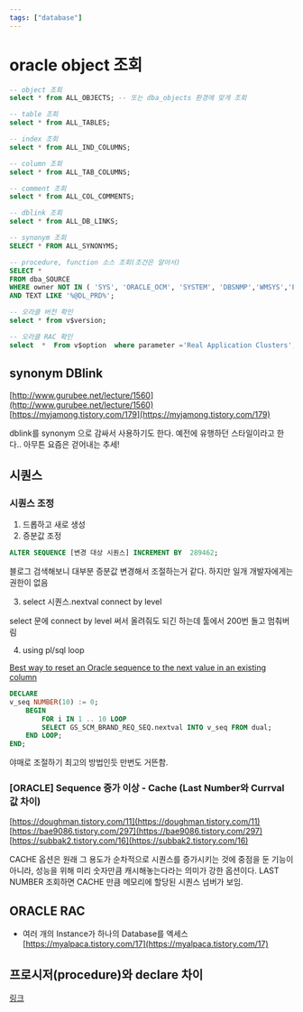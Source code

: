 ```yaml
---
tags: ["database"]
---
```


# oracle object 조회

```sql
-- object 조회
select * from ALL_OBJECTS; -- 또는 dba_objects 환경에 맞게 조회
```

```sql
-- table 조회
select * from ALL_TABLES;
```

```sql
-- index 조회
select * from ALL_IND_COLUMNS;
```

```sql
-- column 조회
select * from ALL_TAB_COLUMNS;
```

```sql
-- comment 조회
select * from ALL_COL_COMMENTS;
```

```sql
-- dblink 조회
select * from ALL_DB_LINKS;
```

```sql
-- synonym 조회
SELECT * FROM ALL_SYNONYMS;
```

```sql
-- procedure, function 소스 조회(조건은 알아서)
SELECT *
FROM dba_SOURCE
WHERE owner NOT IN ( 'SYS', 'ORACLE_OCM', 'SYSTEM', 'DBSNMP','WMSYS','EXFSYS')
AND TEXT LIKE '%@DL_PRD%';
```

```sql
-- 오라클 버전 확인
select * from v$version;
```

```sql
-- 오라클 RAC 확인
select  *  From v$option  where parameter ='Real Application Clusters';
```

## synonym DBlink

[http://www.gurubee.net/lecture/1560](http://www.gurubee.net/lecture/1560)  
[https://myjamong.tistory.com/179](https://myjamong.tistory.com/179)

dblink를 synonym 으로 감싸서 사용하기도 한다. 예전에 유행하던 스타일이라고 한다.. 아무튼 요즘은 걷어내는 추세!

## 시퀀스

### 시퀀스 조정

1. 드롭하고 새로 생성
2. 증분값 조정

```sql
ALTER SEQUENCE [변경 대상 시퀀스] INCREMENT BY  289462;
```

블로그 검색해보니 대부분 증분값 변경해서 조절하는거 같다.
하지만 일개 개발자에게는 권한이 없음

3. select 시퀀스.nextval connect by level

select 문에 connect by level 써서 올려줘도 되긴 하는데 툴에서 200번 돌고 멈춰버림

4. using pl/sql loop

[Best way to reset an Oracle sequence to the next value in an existing column](https://stackoverflow.com/a/6099259)

```sql
DECLARE
v_seq NUMBER(10) := 0;
	BEGIN
		FOR i IN 1 .. 10 LOOP
		SELECT GS_SCM_BRAND_REQ_SEQ.nextval INTO v_seq FROM dual;
	END LOOP;
END;
```

야매로 조절하기 최고의 방법인듯 만번도 거뜬함.

### [ORACLE] Sequence 증가 이상 - Cache (Last Number와 Currval 값 차이)

[https://doughman.tistory.com/11](https://doughman.tistory.com/11)  
[https://bae9086.tistory.com/297](https://bae9086.tistory.com/297)  
[https://subbak2.tistory.com/16](https://subbak2.tistory.com/16)

CACHE 옵션은 원래 그 용도가 순차적으로 시퀀스를 증가시키는 것에 중점을 둔 기능이 아니라, 성능을 위해 미리 숫자만큼 캐시해놓는다라는 의미가 강한 옵션이다. LAST NUMBER 조회하면 CACHE 만큼 메모리에 할당된 시퀀스 넘버가 보임.

## ORACLE RAC

- 여러 개의 Instance가 하나의 Database를 엑세스  
  [https://myalpaca.tistory.com/17](https://myalpaca.tistory.com/17)

## 프로시저(procedure)와 declare 차이

[링크](https://pgnt.tistory.com/13)

